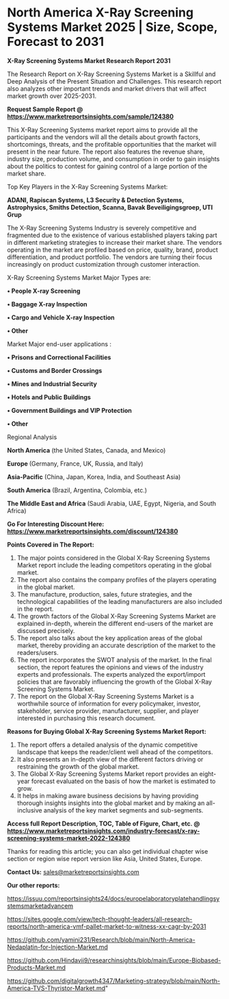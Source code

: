 # North America X-Ray Screening Systems Market 2025 | Size, Scope, Forecast to 2031

<strong>X-Ray Screening Systems Market Research Report 2031</strong>

The Research Report on X-Ray Screening Systems Market is a Skillful and Deep Analysis of the Present Situation and Challenges. This research report also analyzes other important trends and market drivers that will affect market growth over 2025-2031.

<strong>Request Sample Report @ <a href=https://www.marketreportsinsights.com/sample/124380>https://www.marketreportsinsights.com/sample/124380</a></strong>

This X-Ray Screening Systems market report aims to provide all the participants and the vendors will all the details about growth factors, shortcomings, threats, and the profitable opportunities that the market will present in the near future. The report also features the revenue share, industry size, production volume, and consumption in order to gain insights about the politics to contest for gaining control of a large portion of the market share.

Top Key Players in the X-Ray Screening Systems Market:

<strong>ADANI, Rapiscan Systems, L3 Security & Detection Systems, Astrophysics, Smiths Detection, Scanna, Bavak Beveiligingsgroep, UTI Grup</strong>

The X-Ray Screening Systems Industry is severely competitive and fragmented due to the existence of various established players taking part in different marketing strategies to increase their market share. The vendors operating in the market are profiled based on price, quality, brand, product differentiation, and product portfolio. The vendors are turning their focus increasingly on product customization through customer interaction.

X-Ray Screening Systems Market Major Types are:

<strong>• People X-ray Screening

• Baggage X-ray Inspection

• Cargo and Vehicle X-ray Inspection

• Other</strong>

Market Major end-user applications :

<strong>• Prisons and Correctional Facilities

• Customs and Border Crossings

• Mines and Industrial Security

• Hotels and Public Buildings

• Government Buildings and VIP Protection

• Other</strong>

Regional Analysis

</u><strong><b>North America</b></strong> (the United States, Canada, and Mexico)

<strong><b>Europe </b></strong>(Germany, France, UK, Russia, and Italy)

<strong><b>Asia-Pacific</b></strong> (China, Japan, Korea, India, and Southeast Asia)

<strong><b>South America</b></strong> (Brazil, Argentina, Colombia, etc.)

<strong><b>The Middle East and Africa</b></strong> (Saudi Arabia, UAE, Egypt, Nigeria, and South Africa)

<strong>Go For Interesting Discount Here: <a href=https://www.marketreportsinsights.com/discount/124380>https://www.marketreportsinsights.com/discount/124380</a></strong>

<strong>Points Covered in The Report:</strong>
<ol>
  <li>The major points considered in the Global X-Ray Screening Systems Market report include the leading competitors operating in the global market.</li>
  <li>The report also contains the company profiles of the players operating in the global market.</li>
  <li>The manufacture, production, sales, future strategies, and the technological capabilities of the leading manufacturers are also included in the report.</li>
  <li>The growth factors of the Global X-Ray Screening Systems Market are explained in-depth, wherein the different end-users of the market are discussed precisely.</li>
  <li>The report also talks about the key application areas of the global market, thereby providing an accurate description of the market to the readers/users.</li>
  <li>The report incorporates the SWOT analysis of the market. In the final section, the report features the opinions and views of the industry experts and professionals. The experts analyzed the export/import policies that are favorably influencing the growth of the Global X-Ray Screening Systems Market.</li>
  <li>The report on the Global X-Ray Screening Systems Market is a worthwhile source of information for every policymaker, investor, stakeholder, service provider, manufacturer, supplier, and player interested in purchasing this research document.</li>
</ol>
<strong>Reasons for Buying Global X-Ray Screening Systems Market Report:</strong>

<ol>
  <li>The report offers a detailed analysis of the dynamic competitive landscape that keeps the reader/client well ahead of the competitors.</li>
  <li>It also presents an in-depth view of the different factors driving or restraining the growth of the global market.</li>
  <li>The Global X-Ray Screening Systems Market report provides an eight-year forecast evaluated on the basis of how the market is estimated to grow.</li>
  <li>It helps in making aware business decisions by having providing thorough insights insights into the global market and by making an all-inclusive analysis of the key market segments and sub-segments.</li>
</ol>
<strong>Access full Report Description, TOC, Table of Figure, Chart, etc. @ <a href=https://www.marketreportsinsights.com/industry-forecast/x-ray-screening-systems-market-2022-124380>https://www.marketreportsinsights.com/industry-forecast/x-ray-screening-systems-market-2022-124380</a></strong>


Thanks for reading this article; you can also get individual chapter wise section or region wise report version like Asia, United States, Europe.

<strong>Contact Us:</strong>
sales@marketreportsinsights.com

<strong>Our other reports:</strong>

<a href=https://issuu.com/reportsinsights24/docs/europelaboratoryplatehandlingsystemsmarketadvancem>https://issuu.com/reportsinsights24/docs/europelaboratoryplatehandlingsystemsmarketadvancem</a>

<a href=https://sites.google.com/view/tech-thought-leaders/all-research-reports/north-america-vmf-pallet-market-to-witness-xx-cagr-by-2031>https://sites.google.com/view/tech-thought-leaders/all-research-reports/north-america-vmf-pallet-market-to-witness-xx-cagr-by-2031</a>

<a href=https://github.com/yamini231/Research/blob/main/North-America-Nedaplatin-for-Injection-Market.md>https://github.com/yamini231/Research/blob/main/North-America-Nedaplatin-for-Injection-Market.md</a>

<a href=https://github.com/Hindavii9/researchinsights/blob/main/Europe-Biobased-Products-Market.md>https://github.com/Hindavii9/researchinsights/blob/main/Europe-Biobased-Products-Market.md</a>

<a href=https://github.com/digitalgrowth4347/Marketing-strategy/blob/main/North-America-TVS-Thyristor-Market.md>https://github.com/digitalgrowth4347/Marketing-strategy/blob/main/North-America-TVS-Thyristor-Market.md</a>"
